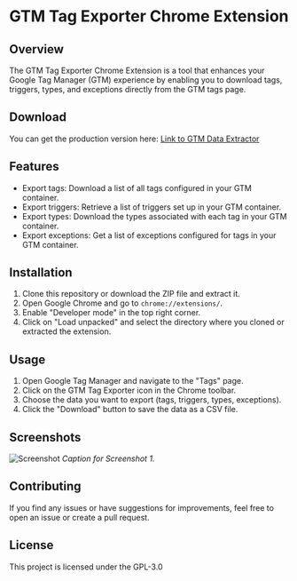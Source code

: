 # GTM Tag Exporter Chrome Extension

## Overview

The GTM Tag Exporter Chrome Extension is a tool that enhances your Google Tag Manager (GTM) experience by enabling you to download tags, triggers, types, and exceptions directly from the GTM tags page.

## Download

You can get the production version here: [Link to GTM Data Extractor](https://chromewebstore.google.com/detail/gtm-data-extractor/bnllabmlldfhjpbhimokbpnljempbkjl?hl=en)

## Features

- Export tags: Download a list of all tags configured in your GTM container.
- Export triggers: Retrieve a list of triggers set up in your GTM container.
- Export types: Download the types associated with each tag in your GTM container.
- Export exceptions: Get a list of exceptions configured for tags in your GTM container.

## Installation

1. Clone this repository or download the ZIP file and extract it.
2. Open Google Chrome and go to `chrome://extensions/`.
3. Enable "Developer mode" in the top right corner.
4. Click on "Load unpacked" and select the directory where you cloned or extracted the extension.

## Usage

1. Open Google Tag Manager and navigate to the "Tags" page.
2. Click on the GTM Tag Exporter icon in the Chrome toolbar.
3. Choose the data you want to export (tags, triggers, types, exceptions).
4. Click the "Download" button to save the data as a CSV file.

## Screenshots

![Screenshot](https://lh3.googleusercontent.com/q-hrtpOsa-63PPGboPnbgIr058kI_HVJtiJDbTWQaW5bogPvu_jDnSi-YSPKekPB0Iba5peDN0AElV92zlFMrHunU0A=s1280-w1280-h800)
*Caption for Screenshot 1.*


## Contributing

If you find any issues or have suggestions for improvements, feel free to open an issue or create a pull request.

## License

This project is licensed under the GPL-3.0 
